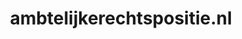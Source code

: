 ---
layout: post
title:  "ambtelijkerechtspositie.nl"
internal_url:  "/dutchgov/ambtelijkerechtspositie.nl.html"
categories: dutchgov
---
